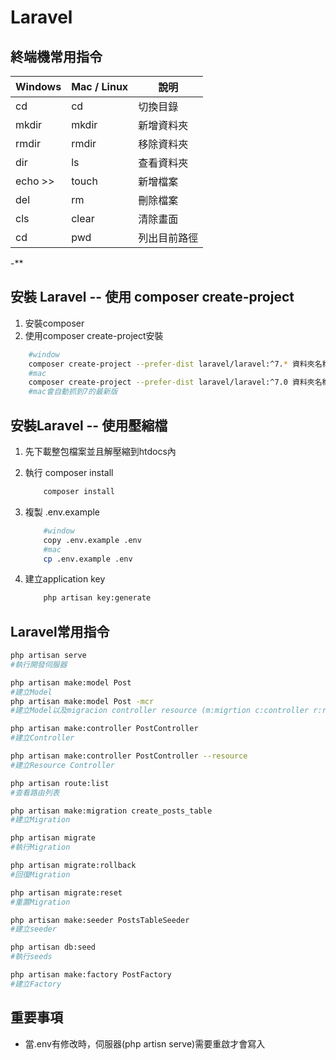 # Laravel

## 終端機常用指令

| Windows | Mac / Linux | 說明 |
| --------| -------- | -------- |
| cd      | cd       | 切換目錄     |
| mkdir   | mkdir    | 新增資料夾     |
| rmdir   | rmdir    | 移除資料夾     |
| dir     | ls       | 查看資料夾     |
| echo >> | touch    | 新增檔案     |
| del     | rm       | 刪除檔案 |
| cls     |clear     | 清除畫面     |
| cd      |pwd       | 列出目前路徑 |
-**

## 安裝 Laravel -- 使用 composer create-project

1. 安裝composer
2. 使用composer create-project安裝

```bash
    #window
    composer create-project --prefer-dist laravel/laravel:^7.* 資料夾名稱
    #mac
    composer create-project --prefer-dist laravel/laravel:^7.0 資料夾名稱
    #mac會自動抓到7的最新版
```

## 安裝Laravel -- 使用壓縮檔

1. 先下載整包檔案並且解壓縮到htdocs內
2. 執行 composer install

    ```bash
        composer install
    ```

3. 複製 .env.example

    ```bash
        #window
        copy .env.example .env
        #mac
        cp .env.example .env
    ```

4. 建立application key

    ```bash
        php artisan key:generate
    ```

## Laravel常用指令

```bash
php artisan serve
#執行開發伺服器

php artisan make:model Post
#建立Model
php artisan make:model Post -mcr
#建立Model以及migracion controller resource (m:migrtion c:controller r:resource)

php artisan make:controller PostController
#建立Controller

php artisan make:controller PostController --resource
#建立Resource Controller

php artisan route:list
#查看路由列表

php artisan make:migration create_posts_table
#建立Migration

php artisan migrate
#執行Migration

php artisan migrate:rollback
#回復Migration

php artisan migrate:reset
#重置Migration

php artisan make:seeder PostsTableSeeder
#建立seeder

php artisan db:seed
#執行seeds

php artisan make:factory PostFactory
#建立Factory
```

## 重要事項

- 當.env有修改時，伺服器(php artisn serve)需要重啟才會寫入
